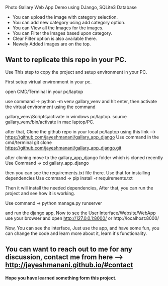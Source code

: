 Photo Gallary Web App Demo using DJango, SQLite3 Database

* You can upload the image with category selection.
* You can add new category using add category option.
* You can View all the Images for the images.
* You can Filter the Images based upon category.
* Clear Filter option is also available there.
* Newely Added images are on the top.


## Want to replicate this repo in your PC.

Use This step to copy the project and setup environment in your PC.

First setup virtual environment in your pc.

open CMD/Terminal in your pc/laptop

use command -> python -m venv gallary_venv
and hit enter, then activate the virtual environment using the command

gallary_venv\Scripts\activate in windows pc/laptop. 
source gallary_venv/bin/activate in mac laptop/PC.

after that, Clone the github repo in your local pc/laptop using this link --> https://github.com/jayeshmanani/gallary_app_django
Use command in the cmd/terminal git clone https://github.com/jayeshmanani/gallary_app_django.git

after cloning move to the gallary_app_django folder which is cloned recently
Use Command -> cd gallary_app_django

then you can see the requirements.txt file there. Use that for installing dependencies
Use command -> pip install -r requirements.txt

Then it will install the needed dependencies, After that, you can run the project and see how it is working.

Use command -> python manage.py runserver 

and run the django app, Now to see the User Interface/Website/WebApp use your browser and open http://127.0.0.1:8000/ or http://localhost:8000/

Now, You can see the interface, Just use the app, and have some fun, you can change the code and learn more about it, learn it's functionality.

## You can want to reach out to me for any discussion, contact me from here --> http://jayeshmanani.github.io/#contact 

#### Hope you have learned something form this project.
